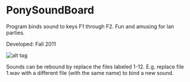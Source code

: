 PonySoundBoard
==============

Program binds sound to keys F1 through F2. Fun and amusing for lan parties.

Developed: Fall 2011

![alt tag](http://i.imgur.com/jdbTgKt.png)

Sounds can be rebound by replace the files labeled 1-12. 
E.g. replace file 1.wav with a different file (with the same name) to bind a new sound.

